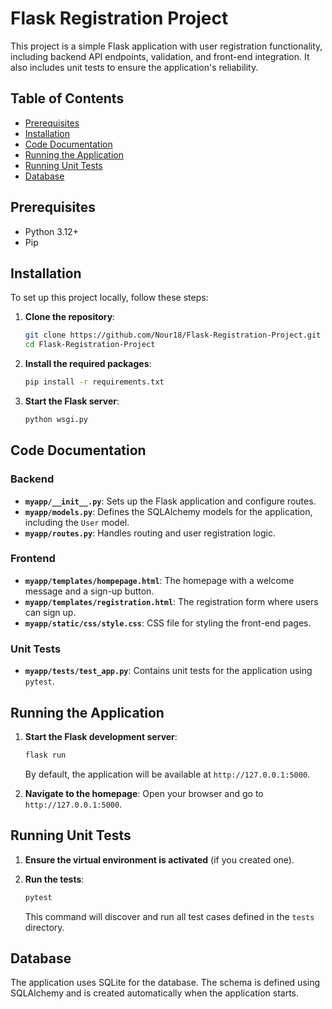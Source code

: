 # Flask Registration Project

This project is a simple Flask application with user registration functionality, including backend API endpoints, validation, and front-end integration. It also includes unit tests to ensure the application's reliability.

## Table of Contents
- [Prerequisites](#prerequisites)
- [Installation](#installation)
- [Code Documentation](#code-documentation)
- [Running the Application](#running-the-application)
- [Running Unit Tests](#running-unit-tests)
- [Database](#database)

## Prerequisites

- Python 3.12+
- Pip

## Installation

To set up this project locally, follow these steps:

1. **Clone the repository**:
    ```bash
    git clone https://github.com/Nour18/Flask-Registration-Project.git
    cd Flask-Registration-Project
    ```

2. **Install the required packages**:
    ```bash
    pip install -r requirements.txt
    ```

3. **Start the Flask server**:
    ```bash
    python wsgi.py
    ```

## Code Documentation

### Backend

- **`myapp/__init__.py`**: Sets up the Flask application and configure routes.
- **`myapp/models.py`**: Defines the SQLAlchemy models for the application, including the `User` model.
- **`myapp/routes.py`**: Handles routing and user registration logic.

### Frontend

- **`myapp/templates/hompepage.html`**: The homepage with a welcome message and a sign-up button.
- **`myapp/templates/registration.html`**: The registration form where users can sign up.
- **`myapp/static/css/style.css`**: CSS file for styling the front-end pages.

### Unit Tests

- **`myapp/tests/test_app.py`**: Contains unit tests for the application using `pytest`.

## Running the Application

1. **Start the Flask development server**:
    ```bash
    flask run
    ```
   By default, the application will be available at `http://127.0.0.1:5000`.

2. **Navigate to the homepage**:
    Open your browser and go to `http://127.0.0.1:5000`.

## Running Unit Tests

1. **Ensure the virtual environment is activated** (if you created one).

2. **Run the tests**:
    ```bash
    pytest
    ```
   This command will discover and run all test cases defined in the `tests` directory.

## Database
The application uses SQLite for the database. The schema is defined using SQLAlchemy and is created automatically when the application starts.

